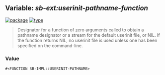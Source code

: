 ## Variable: ***sb-ext:*userinit-pathname-function****
[![package](https://img.shields.io/badge/Package-SB--EXT-5f9ea0.svg?style=social&colorA=999999)](../) [![type](https://img.shields.io/badge/Type-Variable-5f9ea0.svg?style=social&colorA=999999)](../#variable) 

> Designator for a function of zero arguments called to obtain a
> pathname designator or a stream for the default userinit file, or NIL.
> If the function returns NIL, no userinit file is used unless one has
> been specified on the command-line.

### Value
```
#<FUNCTION SB-IMPL::USERINIT-PATHNAME>
```
